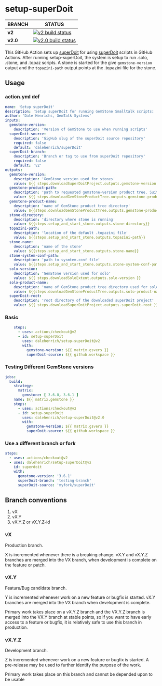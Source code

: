 # setup-superDoit
BRANCH | STATUS
------------- | -------------
**v2** | [![**v2** build status](https://github.com/dalehenrich/setup-superDoit/actions/workflows/ci.yml/badge.svg?branch=v2)](https://github.com/dalehenrich/setup-superDoit/actions)
**v2.0** | [![**v2.0** build status](https://github.com/dalehenrich/setup-superDoit/actions/workflows/ci.yml/badge.svg?branch=v2.0)](https://github.com/dalehenrich/setup-superDoit/actions)

This GitHub Action sets up [superDoit] for using [superDoit] scripts in GitHub Actions.
After running setup-superDoit, the system is setup to run .solo, .stone, and .topaz scripts.
A stone is started for the give `gemstone-version` output and the `topazini-path` output points at the .topazini file for the stone.

## Usage

### action.yml def
```yml
name: 'Setup superDoit'
description: 'Setup superDoit for running GemStone Smalltalk scripts: .stone, .solo, and .topaz'
author: 'Dale Henrichs, GemTalk Systems'
inputs:
  gemstone-version:
    description: 'Version of GemStone to use when running scripts'
  superDoit-source:
    description: 'GigHub slug of the superDoit source repository'
    required: false
    default: 'dalehenrich/superDoit'
  superDoit-branch:
    description: 'Branch or tag to use from superDoit repository'
    required: false
    default: 'v2'
outputs:
  gemstone-version:
    description: 'GemStone version used for stones'
    value: ${{ steps.downloadSuperDoitProject.outputs.gemstone-version }}
  gemstone-product-path:
    description: 'path to requested gemstone-version product tree. Suitable for use as GEMSTONE env var'
    value: ${{ steps.downloadGemStoneProductTree.outputs.gemstone-product-path }}
  gemstone-product-name:
    description: 'name of GemStone product tree directory'
    value: ${{steps.downloadGemStoneProductTree.outputs.gemstone-product-name}}
  stone-directory:
    description: 'directory where stone is running'
    value: ${{steps.setup_and_start_stone.outputs.stone-directory}}
  topazini-path:
    description: 'location of the default .topazini file'
    value: ${{steps.setup_and_start_stone.outputs.topazini-path}}
  stone-name:
    description: 'name of the stone'
    value: ${{steps.setup_and_start_stone.outputs.stone-name}}
  stone-system-conf-path:
    description: 'path to sysmtem.conf file'
    value: ${{steps.setup_and_start_stone.outputs.stone-system-conf-path}}
  solo-version:
    description: 'GemStone version used for solo'
    value: ${{ steps.downloadSoloExtent.outputs.solo-version }}
  solo-product-name:
    description: 'name of GemStone product tree directory used for solo'
    value: ${{steps.downloadGemStoneProductTree.outputs.solo-product-name}}
  superDoit-root:
    description: 'root directory of the downloaded superDoit project'
    value: ${{ steps.downloadSuperDoitProject.outputs.superDoit-root }}
```
### Basic

```yaml
    steps:
      - uses: actions/checkout@v2
      - id: setup-superDoit
        uses: dalehenrich/setup-superDoit@v2
        with:
          gemstone-version: ${{ matrix.gsvers }}
          superDoit-source: ${{ github.workspace }}
```

### Testing Different GemStone versions

```yaml
jobs:
  build:
    strategy:
      matrix:
        gemstone: [ 3.6.0, 3.6.1 ]
    name: ${{ matrix.gemstone }}
    steps:
      - uses: actions/checkout@v2
      - id: setup-superDoit
        uses: dalehenrich/setup-superDoit@v2.0
        with:
          gemstone-version: ${{ matrix.gsvers }}
          superDoit-source: ${{ github.workspace }}
```

### Use a different branch or fork

```yaml
steps:
  - uses: actions/checkout@v2
  - uses: dalehenrich/setup-superDoit@v2
    id: superdoit
    with:
      gemstone-version: '3.6.1'
      superDoit-branch: 'testing-branch'
      superDoit-source: 'myfork/superDoit'
```
## Branch conventions
1. vX
2. vX.Y
3. vX.Y.Z or vX.Y.Z-id

### vX
Production branch.

X is incremented whenever there is a breaking change.
vX.Y and vX.Y.Z branches are merged into the VX branch, when development is complete on the feature or patch.

### vX.Y
Feature/Bug candidate branch.
 
Y is incremented whenever work on a new feature or bugfix is started.
vX.Y branches are merged into the VX branch when development is complete.

Primary work takes place on a vX.Y.Z branch and the VX.Y.Z branch is merged into the VX.Y branch at stable points, so if you want to have early access to a feature or bugfix, it is relatively safe to use this branch in production.

### vX.Y.Z
Development branch.

Z is incremented whenever work on a new feature or bugfix is started.
A pre-release may be used to further identify the purpose of the work.

Primary work takes place on this branch and cannot be depended upon to be usable
 

[superDoit]: https://github.com/dalehenrich/superDoit


